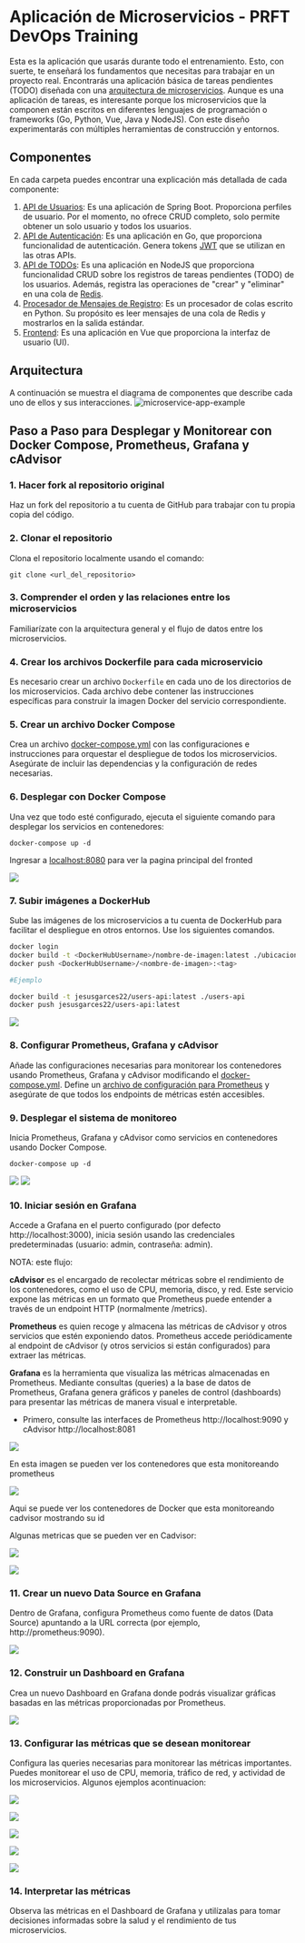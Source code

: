 # Aplicación de Microservicios - PRFT DevOps Training

Esta es la aplicación que usarás durante todo el entrenamiento. Esto, con suerte, te enseñará los fundamentos que necesitas para trabajar en un proyecto real. Encontrarás una aplicación básica de tareas pendientes (TODO) diseñada con una [arquitectura de microservicios](https://microservices.io). Aunque es una aplicación de tareas, es interesante porque los microservicios que la componen están escritos en diferentes lenguajes de programación o frameworks (Go, Python, Vue, Java y NodeJS). Con este diseño experimentarás con múltiples herramientas de construcción y entornos.

## Componentes
En cada carpeta puedes encontrar una explicación más detallada de cada componente:

1. [API de Usuarios](/users-api): Es una aplicación de Spring Boot. Proporciona perfiles de usuario. Por el momento, no ofrece CRUD completo, solo permite obtener un solo usuario y todos los usuarios.
2. [API de Autenticación](/auth-api): Es una aplicación en Go, que proporciona funcionalidad de autenticación. Genera tokens [JWT](https://jwt.io/) que se utilizan en las otras APIs.
3. [API de TODOs](/todos-api): Es una aplicación en NodeJS que proporciona funcionalidad CRUD sobre los registros de tareas pendientes (TODO) de los usuarios. Además, registra las operaciones de "crear" y "eliminar" en una cola de [Redis](https://redis.io/).
4. [Procesador de Mensajes de Registro](/log-message-processor): Es un procesador de colas escrito en Python. Su propósito es leer mensajes de una cola de Redis y mostrarlos en la salida estándar.
5. [Frontend](/frontend): Es una aplicación en Vue que proporciona la interfaz de usuario (UI).

## Arquitectura

A continuación se muestra el diagrama de componentes que describe cada uno de ellos y sus interacciones.
![microservice-app-example](/arch-img/Microservices.png)

## Paso a Paso para Desplegar y Monitorear con Docker Compose, Prometheus, Grafana y cAdvisor

### 1. Hacer fork al repositorio original
Haz un fork del repositorio a tu cuenta de GitHub para trabajar con tu propia copia del código.

### 2. Clonar el repositorio
Clona el repositorio localmente usando el comando:
```
git clone <url_del_repositorio>
```
### 3. Comprender el orden y las relaciones entre los microservicios
Familiarízate con la arquitectura general y el flujo de datos entre los microservicios.

### 4. Crear los archivos Dockerfile para cada microservicio
Es necesario crear un archivo `Dockerfile` en cada uno de los directorios de los microservicios. Cada archivo debe contener las instrucciones específicas para construir la imagen Docker del servicio correspondiente.

### 5. Crear un archivo Docker Compose
Crea un archivo [docker-compose.yml](docker-compose.yml) con las configuraciones e instrucciones para orquestar el despliegue de todos los microservicios. Asegúrate de incluir las dependencias y la configuración de redes necesarias.

### 6. Desplegar con Docker Compose
Una vez que todo esté configurado, ejecuta el siguiente comando para desplegar los servicios en contenedores:
```
docker-compose up -d
```

Ingresar a [localhost:8080](http//:localhost:8080) para ver la pagina principal del fronted

![](/arch-img/Todos-app.png)

### 7. Subir imágenes a DockerHub
Sube las imágenes de los microservicios a tu cuenta de DockerHub para facilitar el despliegue en otros entornos. Use los siguientes comandos.

```bash
docker login
docker build -t <DockerHubUsername>/nombre-de-imagen:latest ./ubicacion
docker push <DockerHubUsername>/<nombre-de-imagen>:<tag>

#Ejemplo

docker build -t jesusgarces22/users-api:latest ./users-api
docker push jesusgarces22/users-api:latest

```

![](/arch-img/imgsDH.png)

### 8. Configurar Prometheus, Grafana y cAdvisor
Añade las configuraciones necesarias para monitorear los contenedores usando Prometheus, Grafana y cAdvisor modificando el [docker-compose.yml](docker-compose.yml). Define un [archivo de configuración para Prometheus](prometheus.yml) y asegúrate de que todos los endpoints de métricas estén accesibles.

### 9. Desplegar el sistema de monitoreo
Inicia Prometheus, Grafana y cAdvisor como servicios en contenedores usando Docker Compose.

```
docker-compose up -d
```
![](/arch-img/servicios_run.png)
![](/arch-img/contenedores%20en%20docker.png)

### 10. Iniciar sesión en Grafana
Accede a Grafana en el puerto configurado (por defecto http://localhost:3000), inicia sesión usando las credenciales predeterminadas (usuario: admin, contraseña: admin).

NOTA:  este flujo:

**cAdvisor** es el encargado de recolectar métricas sobre el rendimiento de los contenedores, como el uso de CPU, memoria, disco, y red. Este servicio expone las métricas en un formato que Prometheus puede entender a través de un endpoint HTTP (normalmente /metrics).

**Prometheus** es quien recoge y almacena las métricas de cAdvisor y otros servicios que estén exponiendo datos. Prometheus accede periódicamente al endpoint de cAdvisor (y otros servicios si están configurados) para extraer las métricas.

**Grafana** es la herramienta que visualiza las métricas almacenadas en Prometheus. Mediante consultas (queries) a la base de datos de Prometheus, Grafana genera gráficos y paneles de control (dashboards) para presentar las métricas de manera visual e interpretable.
- Primero, consulte las interfaces de Prometheus http://localhost:9090 y cAdvisor http://localhost:8081

![](/arch-img/prometheus-tarjet.png)

En esta imagen se pueden ver los contenedores que esta monitoreando prometheus

![](/arch-img/Cardvisor.png)

Aqui se puede ver los contenedores de Docker que esta monitoreando cadvisor mostrando su id

Algunas metricas que se pueden ver en Cadvisor:

![](/arch-img/Cardbana.png)

![](/arch-img/grafica_cardvana.png)

### 11. Crear un nuevo Data Source en Grafana
Dentro de Grafana, configura Prometheus como fuente de datos (Data Source) apuntando a la URL correcta (por ejemplo, http://prometheus:9090).

![](/arch-img/datasourc.png)

### 12. Construir un Dashboard en Grafana
Crea un nuevo Dashboard en Grafana donde podrás visualizar gráficas basadas en las métricas proporcionadas por Prometheus.

![](/arch-img/Dashbopard.png)

### 13. Configurar las métricas que se desean monitorear
Configura las queries necesarias para monitorear las métricas importantes. Puedes monitorear el uso de CPU, memoria, tráfico de red, y actividad de los microservicios. Algunos ejemplos acontinuacion:

![](/arch-img/Query.png)

![](/arch-img/memory-grafana.png)

![](/arch-img/up.png)

![](/arch-img//Memoria%20cache.png)

![](/arch-img/cache%20img%20max.png)


### 14. Interpretar las métricas
Observa las métricas en el Dashboard de Grafana y utilízalas para tomar decisiones informadas sobre la salud y el rendimiento de tus microservicios.
